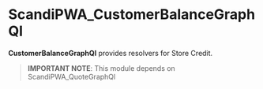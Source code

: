 # ScandiPWA_CustomerBalanceGraphQl

**CustomerBalanceGraphQl** provides resolvers for Store Credit.

> **IMPORTANT NOTE**: This module depends on ScandiPWA_QuoteGraphQl
